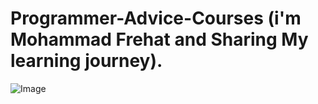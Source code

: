 # Programmer-Advice-Courses (i'm Mohammad Frehat and Sharing My learning journey).



![Image](https://github.com/user-attachments/assets/527a041d-3400-4fda-875f-a00a7b821806)
